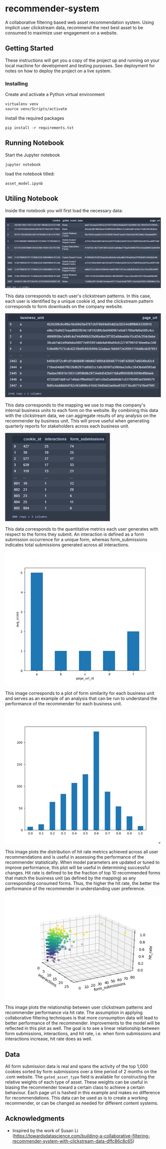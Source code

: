 # recommender-system

A collaborative filtering based web asset recommendation system. Using implicit user clickstream data, recommend the next best asset to be consumed to maximize user engagement on a website.

## Getting Started

These instructions will get you a copy of the project up and running on your local machine for development and testing purposes. See deployment for notes on how to deploy the project on a live system.

### Installing

Create and activate a Python virtual environment
```
virtualenv venv
source venv/Scripts/activate
```

Install the required packages
```
pip install -r requirements.txt
```

## Running Notebook

Start the Jupyter notebook
```
jupyter notebook
```

load the notebook titled:
```
asset_model.ipynb
```

## Utiling Notebook

Inside the notebook you will first load the necessary data:

![Alt text](img/submissions.png?raw=true "Submission data")

This data corresponds to each user's clickstream patterns. In this case, each user is identified by a unique cookie id, and the clickstream pattern corresponds to form downloads on the company website.

![Alt text](img/bu_mapping.png?raw=true "Business unit data")

This data corresponds to the mapping we use to map the company's internal business units to each form on the website. By combining this data with the clickstream data, we can aggregate results of any analysis on the recommender by business unit. This will prove useful when generating quarterly reports for stakeholders across each business unit.

![Alt text](img/interactions.png?raw=true "User interaction data")

This data corresponds to the quantitative metrics each user generates with respect to the forms they submit. An interaction is defined as a form submission occurrence for a unique form, whereas form_submissions indicates total submissions generated across all interactions.

![Alt text](img/avg_similarity.png?raw=true "Average similarity data")

This image corresponds to a plot of form similarity for each business unit and serves as an example of an analysis that can be run to understand the performance of the recommender for each business unit.

![Alt text](img/hitrate.png?raw=true "Hit rate")

This image plots the distribution of hit rate metrics achieved across all user recommendations and is useful in assessing the performance of the recommender statistically. When model parameters are updated or tuned to improve performance, this plot will be useful in determining successful changes. Hit rate is defined to be the fraction of top 10 recommended forms that match the business unit (as defined by the mapping) as any corresponding consumed forms. Thus, the higher the hit rate, the better the performance of the recommender in understanding user preference.

![Alt text](img/3d.png?raw=true "Hit rate vs form submissions vs interactions")

This image plots the relationship between user clickstream patterns and recommender performance via hit rate. The assumption in applying collaborative filtering techniques is that more consumption data will lead to better performance of the recommender. Improvements to the model will be reflected in this plot as well. The goal is to see a linear relationship between form submissions, interactions, and hit rate, i.e. when form submissions and interactions increase, hit rate does as well.

## Data

All form submission data is real and spans the activity of the top 1,000 cookies sorted by form submissions over a time period of 2 months on the .com website. The ```gated_asset_type``` field is available for constructing the relative weights of each type of asset. These weights can be useful in biasing the recommender toward a certain class to achieve a certain behaviour. Each page url is hashed in this example and makes no difference for recommendations. This data can be used as is to create a working recommender, or can be changed as needed for different content systems.

## Acknowledgments

* Inspired by the work of Susan Li (https://towardsdatascience.com/building-a-collaborative-filtering-recommender-system-with-clickstream-data-dffc86c8c65)

